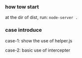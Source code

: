### how tow start

at the dir of dist, run: `node-server .`

### case introduce

case-1: show the use of helper.js

case-2: basic use of intercepter

